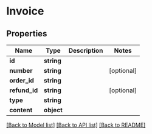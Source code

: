 # Invoice

## Properties
Name | Type | Description | Notes
------------ | ------------- | ------------- | -------------
**id** | **string** |  | 
**number** | **string** |  | [optional] 
**order_id** | **string** |  | 
**refund_id** | **string** |  | [optional] 
**type** | **string** |  | 
**content** | **object** |  | 

[[Back to Model list]](../README.md#documentation-for-models) [[Back to API list]](../README.md#documentation-for-api-endpoints) [[Back to README]](../README.md)


